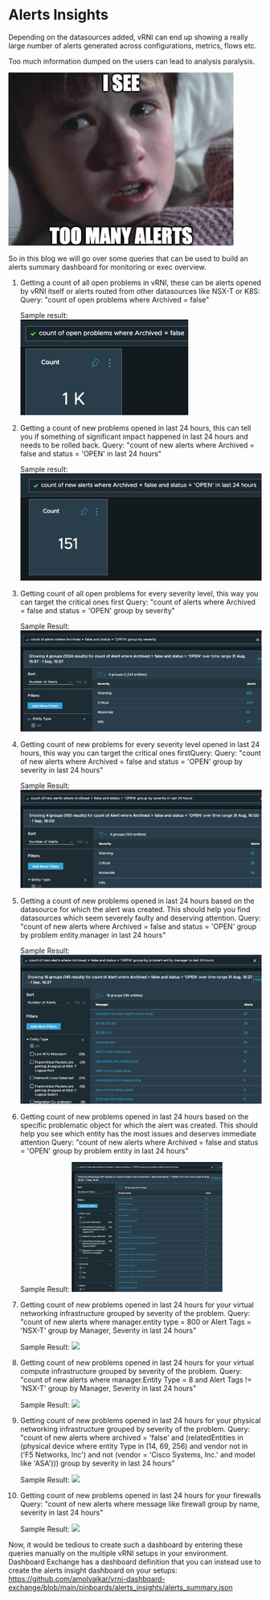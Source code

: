 # Alerts Insights

Depending on the datasources added, vRNI can end up showing a really
large number of alerts generated across configurations, metrics, flows
etc.

Too much information dumped on the users can lead to analysis paralysis.

![](/docs/assets/images/alerts_insight/Screenshot%202023-09-01%20at%2011.24.15.png)

So in this blog we will go over some queries that can be used to build
an alerts summary dashboard for monitoring or exec overview.

1. Getting a count of all open problems in vRNI, these can be alerts opened by vRNI itself or alerts routed from other datasources like NSX-T or K8S:  
   Query: "count of open problems where Archived = false"
   
   Sample result:  
   ![](/docs/assets/images/alerts_insight/Screenshot%202023-09-01%20at%2012.42.38.png)
      
2.  Getting a count of new problems opened in last 24 hours, this can tell you if something of significant impact happened in last 24 hours and needs to be rolled back.
    Query: "count of new alerts where Archived = false and status = 'OPEN' in last 24 hours"
    
    Sample result:
    ![](/docs/assets/images/alerts_insight/Screenshot%202023-09-01%20at%2015.37.33.png)    
    
3.  Getting count of all open problems for every severity level, this way you can target the critical ones first
    Query: "count of alerts where Archived = false and status = 'OPEN' group by severity"
    
    Sample Result:
    ![](/docs/assets/images/alerts_insight/Screenshot%202023-09-01%20at%2015.57.44.png)
    
4.  Getting count of new problems for every severity level opened in last 24 hours, this way you can target the critical ones firstQuery:
    Query: "count of new alerts where Archived = false and status = 'OPEN' group by severity in last 24 hours"
    
    Sample Result:
    ![](/docs/assets/images/alerts_insight/Screenshot%202023-09-01%20at%2016.00.24.png)
    
5.  Getting a count of new problems opened in last 24 hours based on the datasource for which the alert was created. This should help you find datasources which seem severely faulty and deserving attention.
    Query: "count of new alerts where Archived = false and status = 'OPEN' group by problem entity.manager in last 24 hours"
    
    Sample Result:
    ![](/docs/assets/images/alerts_insight/Screenshot%202023-09-01%20at%2016.29.13.png)
    
6.  Getting count of new problems opened in last 24 hours based on the specific problematic object for which the alert was created. This
    should help you see which entity has the most issues and deserves immediate attention
    Query: "count of new alerts where Archived = false and status = 'OPEN' group by problem entity in last 24 hours"
    
    Sample Result:
    ![](/docs/assets/images/alerts_insight/Screenshot%202023-09-01%20at%2016.25.27.png)
    
7.  Getting count of new problems opened in last 24 hours for your virtual networking infrastructure grouped by severity of the problem.
    Query: "count of new alerts where manager.entity type = 800 or Alert Tags = 'NSX-T' group by Manager, Severity in last 24 hours"
    
    Sample Result:
    ![](/docs/assets/images/alerts_insight/Screenshot%202023-09-01%20at%2012.22.01.png)
    
8.  Getting count of new problems opened in last 24 hours for your virtual compute infrastructure grouped by severity of the problem.
    Query: "count of new alerts where manager.Entity Type = 8 and Alert Tags != 'NSX-T' group by Manager, Severity in last 24 hours"

    Sample Result:
    ![](/docs/assets/images/alerts_insight/Screenshot%202023-09-01%20at%2012.23.03.png)
    
9.  Getting count of new problems opened in last 24 hours for your physical networking infrastructure grouped by severity of the problem.
    Query: "count of new alerts where archived = 'false' and (relatedEntities in (physical device where entity Type in (14, 69, 256) and vendor not in ('F5 Networks, Inc') and not (vendor = 'Cisco Systems, Inc.' and model like 'ASA'))) group by severity in last 24 hours"

    Sample Result:
    ![](/docs/assets/images/alerts_insight/Screenshot%202023-09-01%20at%2018.57.05.png)
    
10. Getting count of new problems opened in last 24 hours for your firewalls
    Query: "count of new alerts where message like firewall group by name, severity in last 24 hours"

    Sample Result:
    ![](/docs/assets/images/alerts_insight/Screenshot%202023-09-01%20at%2018.57.46.png)

Now, it would be tedious to create such a dashboard by entering these
queries manually on the multiple vRNI setups in your environment.
Dashboard Exchange has a dashboard definition that you can instead use
to create the alerts insight dashboard on your setups:
https://github.com/amolvaikar/vrni-dashboard-exchange/blob/main/pinboards/alerts_insights/alerts_summary.json
